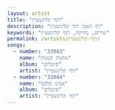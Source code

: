 ```yaml
---
layout: artist
title: "רמי קלינשטיין"
description: "דף האמן רמי קלינשטיין"
keywords: "שירים, מוזיקה, רמי קלינשטיין"
permalink: /artists/רמי-קלינשטיין/
songs:
  - number: "33043"
    name: "מתנות קטנות"
    album: "סינגלים"
    artist: "רמי קלינשטיין"
  - number: "33044"
    name: "אבינו מלכנו"
    album: "סינגלים"
    artist: "רמי קלינשטיין"
---
```

